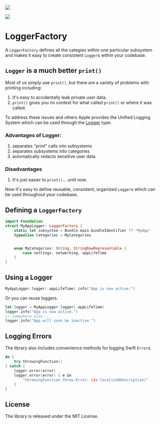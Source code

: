 [![](https://img.shields.io/endpoint?url=https%3A%2F%2Fswiftpackageindex.com%2Fapi%2Fpackages%2FDandyLyons%2FLoggerFactory%2Fbadge%3Ftype%3Dswift-versions)](https://swiftpackageindex.com/DandyLyons/LoggerFactory)

[![](https://img.shields.io/endpoint?url=https%3A%2F%2Fswiftpackageindex.com%2Fapi%2Fpackages%2FDandyLyons%2FLoggerFactory%2Fbadge%3Ftype%3Dplatforms)](https://swiftpackageindex.com/DandyLyons/LoggerFactory)
# LoggerFactory

A `LoggerFactory` defines all the categies within one particular subsystem and makes it easy to create consistent `Logger`s within your codebase.

## `Logger` is a much better `print()`
Most of us simply use `print()`, but there are a variety of problems with printing including: 
1. It's easy to accidentally leak private user data. 
2. `print()` gives you no context for what called `print()` or where it was called. 

To address these issues and others Apple provides the Unified Logging System which can be used through the [Logger](https://developer.apple.com/documentation/os/logger) type. 

### Advantages of Logger: 
1. separates "print" calls into subsystems
2. separates subsystems into categories
3. automatically redacts sensitive user data
### Disadvantages
1. It's just easier to `print()`... until now. 

Now it's easy to define reusable, consistent, organized `Logger`s which can be used throughout your codebase. 
## Defining a `LoggerFactory`

```swift
import Foundation
struct MyAppLogger: LoggerFactory {
    static let subsystem = Bundle.main.bundleIdentifier ?? "MyApp"
    typealias Categories = MyCategories


    enum MyCategories: String, StringRawRepresentable {
        case settings, networking, appLifeTime
    }
}
```

## Using a Logger

```swift
MyAppLogger.logger(.appLifeTime).info("App is now active.")
```

Or you can reuse loggers.

```swift
let logger = MyAppLogger.logger(.appLifeTime)
logger.info("App is now active.")
// somewhere else...
logger.info("App will soon be inactive.")
```

## Logging Errors
The library also includes convenience methods for logging Swift `Error`s. 
```swift
do {
    try throwingFunction()
} catch {
    logger.error(error)
    logger.error(error) { e in
        "throwingFunction threw Error: \(e.localizedDescription)"
    }
}
```

## License
The library is released under the MIT License. 
